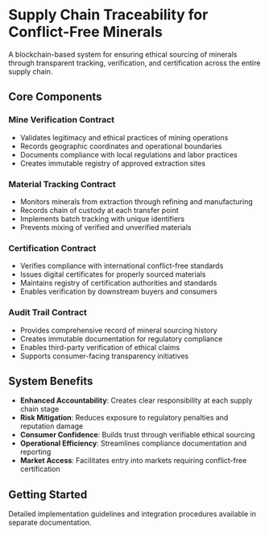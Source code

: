 # Supply Chain Traceability for Conflict-Free Minerals

A blockchain-based system for ensuring ethical sourcing of minerals through transparent tracking, verification, and certification across the entire supply chain.

## Core Components

### Mine Verification Contract
- Validates legitimacy and ethical practices of mining operations
- Records geographic coordinates and operational boundaries
- Documents compliance with local regulations and labor practices
- Creates immutable registry of approved extraction sites

### Material Tracking Contract
- Monitors minerals from extraction through refining and manufacturing
- Records chain of custody at each transfer point
- Implements batch tracking with unique identifiers
- Prevents mixing of verified and unverified materials

### Certification Contract
- Verifies compliance with international conflict-free standards
- Issues digital certificates for properly sourced materials
- Maintains registry of certification authorities and standards
- Enables verification by downstream buyers and consumers

### Audit Trail Contract
- Provides comprehensive record of mineral sourcing history
- Creates immutable documentation for regulatory compliance
- Enables third-party verification of ethical claims
- Supports consumer-facing transparency initiatives

## System Benefits

- **Enhanced Accountability**: Creates clear responsibility at each supply chain stage
- **Risk Mitigation**: Reduces exposure to regulatory penalties and reputation damage
- **Consumer Confidence**: Builds trust through verifiable ethical sourcing
- **Operational Efficiency**: Streamlines compliance documentation and reporting
- **Market Access**: Facilitates entry into markets requiring conflict-free certification

## Getting Started

Detailed implementation guidelines and integration procedures available in separate documentation.
